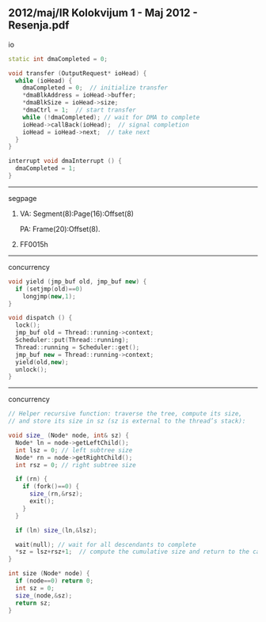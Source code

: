 2012/maj/IR Kolokvijum 1 - Maj 2012 - Resenja.pdf
--------------------------------------------------------------------------------
io
```cpp
static int dmaCompleted = 0;

void transfer (OutputRequest* ioHead) {
  while (ioHead) {
    dmaCompleted = 0;  // initialize transfer
    *dmaBlkAddress = ioHead->buffer;
    *dmaBlkSize = ioHead->size;
    *dmaCtrl = 1;  // start transfer
    while (!dmaCompleted); // wait for DMA to complete
    ioHead->callBack(ioHead);  // signal completion
    ioHead = ioHead->next;  // take next
  }
}

interrupt void dmaInterrupt () {
  dmaCompleted = 1;
}
```
--------------------------------------------------------------------------------
segpage

1. VA: Segment(8):Page(16):Offset(8)

   PA: Frame(20):Offset(8).
2. FF0015h

--------------------------------------------------------------------------------
concurrency
```cpp
void yield (jmp_buf old, jmp_buf new) {
  if (setjmp(old)==0)
    longjmp(new,1);
}

void dispatch () {
  lock();
  jmp_buf old = Thread::running->context;
  Scheduler::put(Thread::running);
  Thread::running = Scheduler::get();
  jmp_buf new = Thread::running->context;
  yield(old,new);
  unlock();
}
```
--------------------------------------------------------------------------------
concurrency

```cpp
// Helper recursive function: traverse the tree, compute its size,
// and store its size in sz (sz is external to the thread’s stack):

void size_ (Node* node, int& sz) {
  Node* ln = node->getLeftChild();
  int lsz = 0; // left subtree size
  Node* rn = node->getRightChild();
  int rsz = 0; // right subtree size

  if (rn) {
    if (fork()==0) {
      size_(rn,&rsz);
      exit();
    }
  }

  if (ln) size_(ln,&lsz);

  wait(null); // wait for all descendants to complete
  *sz = lsz+rsz+1;  // compute the cumulative size and return to the caller
}

int size (Node* node) {
  if (node==0) return 0;
  int sz = 0;
  size_(node,&sz);
  return sz;
}
```
